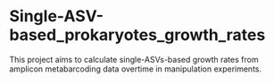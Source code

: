 # Single-ASV-based_prokaryotes_growth_rates
This project aims to calculate single-ASVs-based growth rates from amplicon metabarcoding data overtime in manipulation experiments.
